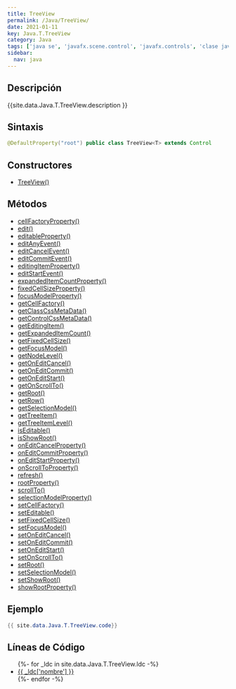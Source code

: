 ```yaml
---
title: TreeView
permalink: /Java/TreeView/
date: 2021-01-11
key: Java.T.TreeView
category: Java
tags: ['java se', 'javafx.scene.control', 'javafx.controls', 'clase java', 'JavaFX 2.0']
sidebar: 
  nav: java
---
```


## Descripción
{{site.data.Java.T.TreeView.description }}

## Sintaxis
~~~java
@DefaultProperty("root") public class TreeView<T> extends Control
~~~

## Constructores
* [TreeView()](/Java/TreeView/TreeView/)

## Métodos
* [cellFactoryProperty()](/Java/TreeView/cellFactoryProperty)
* [edit()](/Java/TreeView/edit)
* [editableProperty()](/Java/TreeView/editableProperty)
* [editAnyEvent()](/Java/TreeView/editAnyEvent)
* [editCancelEvent()](/Java/TreeView/editCancelEvent)
* [editCommitEvent()](/Java/TreeView/editCommitEvent)
* [editingItemProperty()](/Java/TreeView/editingItemProperty)
* [editStartEvent()](/Java/TreeView/editStartEvent)
* [expandedItemCountProperty()](/Java/TreeView/expandedItemCountProperty)
* [fixedCellSizeProperty()](/Java/TreeView/fixedCellSizeProperty)
* [focusModelProperty()](/Java/TreeView/focusModelProperty)
* [getCellFactory()](/Java/TreeView/getCellFactory)
* [getClassCssMetaData()](/Java/TreeView/getClassCssMetaData)
* [getControlCssMetaData()](/Java/TreeView/getControlCssMetaData)
* [getEditingItem()](/Java/TreeView/getEditingItem)
* [getExpandedItemCount()](/Java/TreeView/getExpandedItemCount)
* [getFixedCellSize()](/Java/TreeView/getFixedCellSize)
* [getFocusModel()](/Java/TreeView/getFocusModel)
* [getNodeLevel()](/Java/TreeView/getNodeLevel)
* [getOnEditCancel()](/Java/TreeView/getOnEditCancel)
* [getOnEditCommit()](/Java/TreeView/getOnEditCommit)
* [getOnEditStart()](/Java/TreeView/getOnEditStart)
* [getOnScrollTo()](/Java/TreeView/getOnScrollTo)
* [getRoot()](/Java/TreeView/getRoot)
* [getRow()](/Java/TreeView/getRow)
* [getSelectionModel()](/Java/TreeView/getSelectionModel)
* [getTreeItem()](/Java/TreeView/getTreeItem)
* [getTreeItemLevel()](/Java/TreeView/getTreeItemLevel)
* [isEditable()](/Java/TreeView/isEditable)
* [isShowRoot()](/Java/TreeView/isShowRoot)
* [onEditCancelProperty()](/Java/TreeView/onEditCancelProperty)
* [onEditCommitProperty()](/Java/TreeView/onEditCommitProperty)
* [onEditStartProperty()](/Java/TreeView/onEditStartProperty)
* [onScrollToProperty()](/Java/TreeView/onScrollToProperty)
* [refresh()](/Java/TreeView/refresh)
* [rootProperty()](/Java/TreeView/rootProperty)
* [scrollTo()](/Java/TreeView/scrollTo)
* [selectionModelProperty()](/Java/TreeView/selectionModelProperty)
* [setCellFactory()](/Java/TreeView/setCellFactory)
* [setEditable()](/Java/TreeView/setEditable)
* [setFixedCellSize()](/Java/TreeView/setFixedCellSize)
* [setFocusModel()](/Java/TreeView/setFocusModel)
* [setOnEditCancel()](/Java/TreeView/setOnEditCancel)
* [setOnEditCommit()](/Java/TreeView/setOnEditCommit)
* [setOnEditStart()](/Java/TreeView/setOnEditStart)
* [setOnScrollTo()](/Java/TreeView/setOnScrollTo)
* [setRoot()](/Java/TreeView/setRoot)
* [setSelectionModel()](/Java/TreeView/setSelectionModel)
* [setShowRoot()](/Java/TreeView/setShowRoot)
* [showRootProperty()](/Java/TreeView/showRootProperty)

## Ejemplo
~~~java
{{ site.data.Java.T.TreeView.code}}
~~~

## Líneas de Código
<ul>
{%- for _ldc in site.data.Java.T.TreeView.ldc -%}
   <li>
       <a href="{{_ldc['url'] }}">{{ _ldc['nombre'] }}</a>
   </li>
{%- endfor -%}
</ul>
